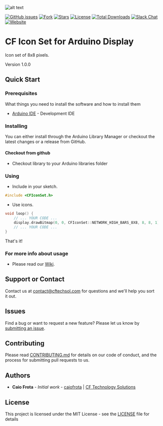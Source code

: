 ![alt text](https://cftechsol.com/wp-content/uploads/2017/12/caiofrota-logo-300x171.png)

[![GitHub issues](https://img.shields.io/github/issues/caiofrota/cf-arduino-lib-iconset.svg)](https://github.com/caiofrota/cf-arduino-lib-iconset/issues)
[![Fork](https://img.shields.io/github/forks/caiofrota/cf-arduino-lib-iconset.svg)](#)
[![Stars](https://img.shields.io/github/stars/caiofrota/cf-arduino-lib-iconset.svg)](#)
[![License](https://img.shields.io/github/license/caiofrota/cf-arduino-lib-iconset.svg)](#)
[![Total Downloads](https://img.shields.io/github/downloads/caiofrota/cf-arduino-lib-iconset/total.svg)](https://github.com/caiofrota/cf-arduino-lib-iconset/releases)
[![Slack Chat](https://img.shields.io/badge/chat-slack-green.svg)](https://cftechsol.slack.com)
[![Website](https://img.shields.io/badge/website-cftechsol.com-green.svg)](https://cftechsol.com)

# CF Icon Set for Arduino Display

Icon set of 8x8 pixels.

Version 1.0.0

## Quick Start

### Prerequisites

What things you need to install the software and how to install them

* [Arduino IDE](https://www.arduino.cc/) - Development IDE

### Installing

You can either install through the Arduino Library Manager or checkout the latest changes or a release from GitHub.

####  Checkout from github

- Checkout library to your Arduino libraries folder

### Using

- Include in your sketch.
```cpp
#include <CFIconSet.h>
```

- Use icons.
```cpp
void loop() {
    // ... YOUR CODE ...
    display.drawBitmap(0, 0, CFIconSet::NETWORK_HIGH_BARS_8X8, 8, 8, 1);
    // ... YOUR CODE ...
}
```

That's it!

### For more info about usage

- Please read our [Wiki](https://github.com/caiofrota/cf-arduino-lib-iconset/wiki).

## Support or Contact

Contact us at contact@cftechsol.com for questions and we'll help you sort it out.

## Issues

Find a bug or want to request a new feature? Please let us know by [submitting an issue](https://github.com/caiofrota/cf-arduino-lib-iconset/issues).

## Contributing

Please read [CONTRIBUTING.md](https://gist.github.com/caiofrota/6e65a17fd3bf100d058cb48dcc780b21) for details on our code of conduct, and the process for submitting pull requests to us.

## Authors

* **Caio Frota** - *Initial work* - [caiofrota](https://github.com/caiofrota) | [CF Technology Solutions](https://cftechsol.com)

## License

This project is licensed under the MIT License - see the [LICENSE](LICENSE) file for details
